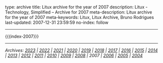 type: archive
title: Litux archive for the year of 2007
description: Litux - Technology, Simplified – Archive for 2007
meta-description: Litux archive for the year of 2007
meta-keywords: Litux, Litux Archive, Bruno Rodrigues
last-updated: 2007-12-31 23:59:59
no-index: follow

---
<div id="home-index">
  {{{index-2007}}}
</div>

---
*Archives: [2023](/) | [2022](/archive/2022) | [2021](/archive/2021) | [2020](/archive/2020) | [2019](/archive/2019) | [2018](/archive/2018) | [2017](/archive/2017) | [2016](/archive/2016) | [2015](/archive/2015) | [2014](/archive/2014) | [2013](/archive/2013) | [2012](/archive/2012) | [2011](/archive/2011) | [2010](/archive/2010) | [2009](/archive/2009) | [2008](/archive/2008) | 2007 | [2006](/archive/2006) | [2005](/archive/2005) | [2004](/archive/2004)*

